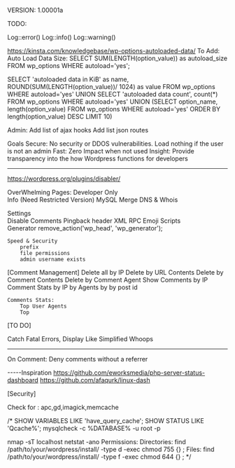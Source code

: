 VERSION: 1.00001a

TODO:

Log::error()
Log::info()
Log::warning()


https://kinsta.com/knowledgebase/wp-options-autoloaded-data/
To Add: Auto Load Data Size:
SELECT SUM(LENGTH(option_value)) as autoload_size FROM wp_options WHERE autoload='yes';

SELECT 'autoloaded data in KiB' as name, ROUND(SUM(LENGTH(option_value))/ 1024) as value FROM wp_options WHERE autoload='yes'
UNION
SELECT 'autoloaded data count', count(*) FROM wp_options WHERE autoload='yes'
UNION
(SELECT option_name, length(option_value) FROM wp_options WHERE autoload='yes' ORDER BY length(option_value) DESC LIMIT 10)

Admin:
Add list of ajax hooks
Add list json routes

Goals
	Secure:			No security or DDOS vulnerabilities. Load nothing if the user is not an admin
	Fast:			Zero Impact when not used
	Insight:		Provide transparency into the how Wordpress functions for developers

------------------------------------------------------------------------------	
https://wordpress.org/plugins/disabler/

OverWhelming Pages:	
	Developer Only	
		Info (Need Restricted Version)
		MySQL
		Merge DNS & Whois
	
Settings	
	Disable Comments
	Pingback header
	XML RPC
	Emoji Scripts				
	Generator					remove_action('wp_head', 'wp_generator');
	
	
	Speed & Security
		prefix
		file permissions
		admin username exists
		
[Comment Management]
		Delete all by IP
		Delete by URL Contents
		Delete by Comment Contents
		Delete by Comment Agent	
	Show Comments by IP	
	Comment Stats
		by IP
		by Agents
		by
		by post id		
		
	Comments Stats:
		Top User Agents		
		Top


[TO DO]

Catch Fatal Errors, Display Like Simplified Whoops

-----------------------------------------------
On Comment:	
	Deny comments without a referrer
	
-----Inspiration
https://github.com/eworksmedia/php-server-status-dashboard
https://github.com/afaqurk/linux-dash		

[Security]

Check for :		apc,gd,imagick,memcache
		
/*
SHOW VARIABLES LIKE 'have_query_cache';
SHOW STATUS LIKE 'Qcache%';
mysqlcheck -c %DATABASE% -u root -p

nmap -sT localhost
netstat -ano
Permissions: 
	Directories:		find /path/to/your/wordpress/install/ -type d -exec chmod 755 {} \;
	Files:				find /path/to/your/wordpress/install/ -type f -exec chmod 644 {} \;	
*/	
		
	